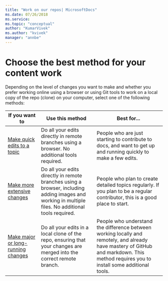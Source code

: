 ```yaml
---
title: "Work on our repos| MicrosoftDocs"
ms.date: 07/26/2018
ms.service: 
ms.topic: "conceptual"
author: "KumarVivek"
ms.author: "kvivek"
manager: "annbe"
---
```


# Choose the best method for your content work

Depending on the level of changes you want to make and whether you prefer working online using a browser or using Git tools to work on a local copy of the repo (clone) on your computer, select one of the following methods:

|If you want to | Use this method | Best for...|
| --- | --- | --- |
|[Make quick edits to a topic](make-quick-edits.md)|Do all your edits directly in remote branches using a browser. No additional tools required. | People who are just starting to contribute to docs, and want to get up and running quickly to make a few edits. | 
|[Make more extensive changes](make-multiple-changes.md)|Do all your edits directly in remote branches using a browser, including adding images and working in multiple files. No additional tools required. | People who plan to create detailed topics regularly. If you plan to be a regular contributor, this is a good place to start.|
|[Make major or long-running changes](make-major-changes.md)|Do all your edits in a local clone of the repo, ensuring that your changes are merged into the correct remote branch. | People who understand the difference between working locally and remotely, and already have mastery of GitHub and markdown. This method requires you to install some additional tools. |  
